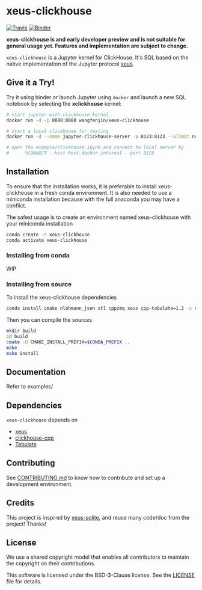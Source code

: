 # xeus-clickhouse

[![Travis](https://travis-ci.com/wangfenjin/xeus-clickhouse.svg?branch=master)](https://travis-ci.com/github/wangfenjin/xeus-clickhouse)
[![Binder](https://mybinder.org/badge_logo.svg)](https://mybinder.org/v2/gh/wangfenjin/xeus-clickhouse/master?filepath=example%2Fclickhouse.ipynb) 

**xeus-clickhouse is and early developer preview and is not suitable for general usage yet. Features and implementation are subject to change.**

`xeus-clickhouse` is a Jupyter kernel for ClickHouse. It's SQL based on the native implementation of the Jupyter protocol [xeus](https://github.com/jupyter-xeus/xeus).

## Give it a Try!

Try it using binder or launch Jupyter using `docker` and launch a new SQL notebook by selecting the **xclickhouse** kernel:

```bash
# start jupyter with clickhouse kernal
docker run -d -p 8888:8888 wangfenjin/xeus-clickhouse

# start a local clickhouse for testing
docker run -d --name jupyter-clickhouse-server -p 8123:8123 --ulimit nofile=262144:262144 yandex/clickhouse-server

# open the example/clickhouse.ipynb and connect to local server by 
#      %CONNECT --host host.docker.internal --port 8123
```

## Installation

To ensure that the installation works, it is preferable to install xeus-clickhouse in a fresh conda environment. It is also needed to use a miniconda installation because with the full anaconda you may have a conflict.

The safest usage is to create an environment named xeus-clickhouse with your miniconda installation

```bash
conda create -n xeus-clickhouse
conda activate xeus-clickhouse
```

### Installing from conda

WIP

### Installing from source

To install the xeus-clickhouse dependencies

```bash
conda install cmake nlohmann_json xtl cppzmq xeus cpp-tabulate=1.2 -c conda-forge
```

Then you can compile the sources

```bash
mkdir build
cd build
cmake -D CMAKE_INSTALL_PREFIX=$CONDA_PREFIX ..
make
make install
```

## Documentation

Refer to examples/

## Dependencies

``xeus-clickhouse`` depends on

- [xeus](https://github.com/jupyter-xues/xeus)
- [clickhouse-cpp](https://github.com/ClickHouse/clickhouse-cpp)
- [Tabulate](https://github.com/p-ranav/tabulate)

## Contributing

See [CONTRIBUTING.md](./CONTRIBUTING.md) to know how to contribute and set up a development environment.

## Credits

This project is inspired by [xeus-sqlite](https://github.com/jupyter-xeus/xeus-sqlite), and reuse many code/doc from the project! Thanks!

## License

We use a shared copyright model that enables all contributors to maintain the
copyright on their contributions.

This software is licensed under the BSD-3-Clause license. See the [LICENSE](LICENSE) file for details.

